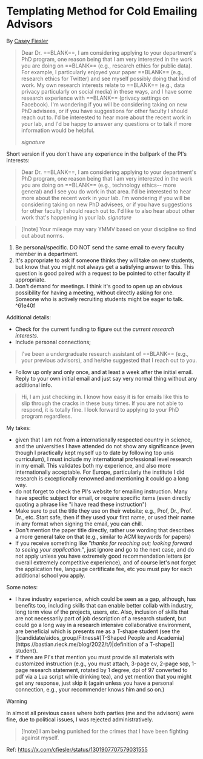 # Templating Method for Cold Emailing Advisors
By [Casey Fiesler](https://caseyfiesler.com/)

>Dear Dr. ==BLANK==, 
>I am considering applying to your department's PhD program, one reason being that I am very interested in the work you are doing on ==BLANK== (e.g., research ethics for public data). For example, I particularly enjoyed your paper ==BLANK== (e.g., research ethics for Twitter) and see myself possibly doing that kind of work. 
>My own research interests relate to ==BLANK== (e.g., data privacy particularly on social media) in these ways, and I have some research experience with ==BLANK== (privacy settings on Facebook). 
>I'm wondering if you will be considering taking on new PhD advisees, or if you have suggestions for other faculty I should reach out to. 
>I'd be interested to hear more about the recent work in your lab, and I'd be happy to answer any questions or to talk if more information would be helpful.
>
>*signature*

Short version if you don't have any experience in the ballpark of the PI's interests:

>Dear Dr. ==BLANK==, 
>I am considering applying to your department's PhD program, one reason being that I am very interested in the work you are doing on ==BLANK== (e.g., technology ethics-- more general) and I see you do work in that area. 
>I'd be interested to hear more about the recent work in your lab. I'm wondering if you will be considering taking on new PhD advisees, or if you have suggestions for other faculty I should reach out to. 
>I'd like to also hear about other work that's happening in your lab.
>*signature* 

>[!note] Your mileage may vary
>YMMV based on your discipline so find out about norms.

1. Be personal/specific. DO NOT send the same email to every faculty member in a department.
2. It's appropriate to ask if someone thinks they will take on new students, but know that you might not always get a satisfying answer to this. This question is good paired with a request to be pointed to other faculty if appropriate.
3. Don't demand for meetings. I think it's good to open up an obvious possibility for having a meeting, without directly asking for one. Someone who is actively recruiting students might be eager to talk. ^61e40f

Additional details:
- Check for the current funding to figure out the *current research interests*.
- Include personal connections;
>I've been a undergraduate research assistant of ==BLANK== (e.g., your previous advisors), and he/she suggested that I reach out to you.
- Follow up only and only once, and at least a week after the initial email. Reply to your own initial email and just say very normal thing without any additional info.
>Hi, I am just checking in. I know how easy it is for emails like this to slip through the cracks in these busy times. If you are not able to respond, it is totally fine. I look forward to applying to your PhD program regardless. 

My takes:
- given that I am not from a internationally respected country in science, and the universities I have attended do not show any significance (even though I practically kept myself up to date by following top unis curriculum), I must include my international professional level research in my email. This validates both my experience, and also more internationally acceptable. For Europe, particularly the institute I did research is exceptionally renowned and mentioning it could go a long way.
- do not forget to check the PI's website for emailing instruction. Many have specific subject for email, or require specific items (even directly quoting a phrase like "i have read these instruction")
- Make sure to put the title they use on their website; e.g., Prof, Dr., Prof. Dr., etc. Start safe, then if they used your first name, or used their name in any format when signing the email, you can chill.
- Don't mention the paper title directly, rather use wording that describes a more general take on that (e.g., similar to ACM keywords for papers)
- If you receive something like *"thanks for reaching out; looking forward to seeing your application."*, just ignore and go to the next case, and do not apply unless you have extremely good recommendation letters (or overall extremely competitive experience), and of course let's not forget the application fee, language certificate fee, etc you must pay for each additional school you apply.

Some notes:
- I have industry experience, which could be seen as a gap, although, has benefits too, including skills that can enable better collab with industry, long term view of the projects, users, etc. Also, inclusion of skills that are not necessarily part of job description of a research student, but could go a long way in a research intensive collaborative environment, are beneficial which is presents me as a T-shape student (see the [[candidate/aidos_group/Fitness#[T-Shaped People and Academia](https //bastian.rieck.me/blog/2022/t/)|definition of a T-shape]] student).
- If there are PI's that mention you must provide all materials with customized instruction (e.g., you must attach, 3-page cv, 2-page sop, 1-page research statement, rotated by 1 degree, dpi of 97 converted to pdf via a Lua script while drinking tea), and yet mention that you might get any response, just skip it (again unless you have a personal connection, e.g., your recommender knows him and so on.)


>[!warning]
>In almost all previous cases where both parties (me and the advisors) were fine, due to political issues, I was rejected administratively. 
>>[!note] I am being punished for the crimes that I have been fighting against myself.

Ref: https://x.com/cfiesler/status/1301907707579031555